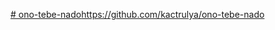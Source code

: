 [# ono-tebe-nado](https://github.com/kactrulya/ono-tebe-nado)https://github.com/kactrulya/ono-tebe-nado
